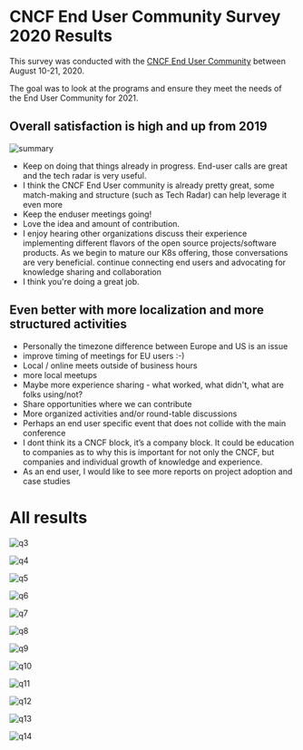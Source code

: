# CNCF End User Community Survey 2020 Results

This survey was conducted with the [CNCF End User Community](https://www.cncf.io/people/end-user-community/) between August 10-21, 2020.

The goal was to look at the programs and ensure they meet the needs of the End User Community for 2021.

## Overall satisfaction is high and up from 2019

![summary](summary.png)

* Keep on doing that things already in progress. End-user calls are great and the tech radar is very useful.
* I think the CNCF End User community is already pretty great, some match-making and structure (such as Tech Radar) can help leverage it even more
* Keep the enduser meetings going!
* Love the idea and amount of contribution.
* I enjoy hearing other organizations discuss their experience implementing different flavors of the open source projects/software products. As we begin to mature our K8s offering, those conversations are very beneficial.
continue connecting end users and advocating for knowledge sharing and collaboration
* I think you're doing a great job.

## Even better with more localization and more structured activities

* Personally the timezone difference between Europe and US is an issue
* improve timing of meetings for EU users :-)
* Local / online meets outside of business hours 
* more local meetups
* Maybe more experience sharing - what worked, what didn't, what are folks using/not?
* Share opportunities where we can contribute
* More organized activities and/or round-table discussions
* Perhaps an end user specific event that does not collide with the main conference
* I dont think its a CNCF block, it’s a company block. It could be education to companies as to why this is important for not only the CNCF, but companies and individual growth of knowledge and experience.
* As an end user, I would like to see more reports on project adoption and case studies

# All results

![q3](q3.png)

![q4](q4.png)

![q5](q5.png)

![q6](q6.png)

![q7](q7.png)

![q8](q8.png)

![q9](q9.png)

![q10](q10.png)

![q11](q11.png)

![q12](q12.png)

![q13](q13.png)

![q14](q14.png)
